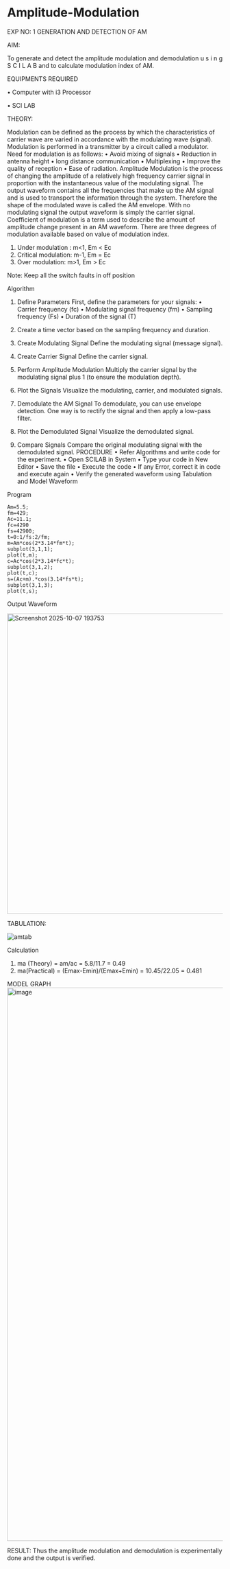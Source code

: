 # Amplitude-Modulation

EXP NO: 1	GENERATION AND DETECTION OF AM

AIM:

To generate and detect the amplitude modulation and demodulation u s i n g S C I L A B and to calculate modulation index of AM.

EQUIPMENTS REQUIRED

•	Computer with i3 Processor

•	SCI LAB

THEORY:

Modulation can be defined as the process by which the characteristics of carrier wave are varied in accordance with the modulating wave (signal). Modulation is performed in a transmitter by a circuit called a modulator.
Need for modulation is as follows:
•	Avoid mixing of signals
•	Reduction in antenna height
•	long distance communication
•	Multiplexing
•	Improve the quality of reception
•	Ease of radiation.
Amplitude Modulation is the process of changing the amplitude of a relatively high frequency carrier signal in proportion with the instantaneous value of the modulating signal. The output waveform contains all the frequencies that make up the AM signal and is used to transport the information through the system. Therefore the shape of the modulated wave is called the AM envelope. With no modulating signal the output waveform is simply the carrier signal. Coefficient of modulation is a term used to describe the amount of amplitude change present in an AM waveform. There are three degrees of modulation available based on value of modulation index.
1)	Under modulation :	m<1, Em < Ec
2)	Critical modulation: m-1, Em = Ec
3)	Over modulation:	m>1, Em > Ec



Note: Keep all the switch faults in off position

Algorithm
1.	Define Parameters
First, define the parameters for your signals:
•	Carrier frequency (fc)
•	Modulating signal frequency (fm)
•	Sampling frequency (Fs)
•	Duration of the signal (T)


2.	Create a time vector based on the sampling frequency and duration.
 
3.	Create Modulating Signal
Define the modulating signal (message signal).

4.	Create Carrier Signal
Define the carrier signal.


5.	Perform Amplitude Modulation
Multiply the carrier signal by the modulating signal plus 1 (to ensure the modulation depth).


6.	Plot the Signals
Visualize the modulating, carrier, and modulated signals.


7.	Demodulate the AM Signal
To demodulate, you can use envelope detection. One way is to rectify the signal and then apply a low-pass filter.

8.	Plot the Demodulated Signal
Visualize the demodulated signal.


9.	Compare Signals
Compare the original modulating signal with the demodulated signal. PROCEDURE
•	Refer Algorithms and write code for the experiment.
•	Open SCILAB in System
•	Type your code in New Editor
•	Save the file
•	Execute the code
•	If any Error, correct it in code and execute again
•	Verify the generated waveform using Tabulation and Model Waveform

Program

```
Am=5.5;
fm=429;
Ac=11.1;
fc=4290
fs=42900;
t=0:1/fs:2/fm;
m=Am*cos(2*3.14*fm*t);
subplot(3,1,1);
plot(t,m);
c=Ac*cos(2*3.14*fc*t);
subplot(3,1,2);
plot(t,c);
s=(Ac+m).*cos(3.14*fs*t);
subplot(3,1,3);
plot(t,s);

```

Output Waveform

<img width="1060" height="700" alt="Screenshot 2025-10-07 193753" src="https://github.com/user-attachments/assets/9c423615-df9a-4f3c-9daf-202c91e20f00" />


TABULATION:

![amtab](https://github.com/user-attachments/assets/271d8d6d-692f-403d-a618-bb8bb52995dd)


Calculation
1.	ma (Theory) = am/ac = 5.8/11.7 = 0.49
2.	ma(Practical) = (Emax-Emin)/(Emax+Emin) = 10.45/22.05 = 0.481


MODEL GRAPH
 <img width="919" height="1290" alt="image" src="https://github.com/user-attachments/assets/55326c5b-7dd5-4873-aaf6-d219bb7c4420" />

 
 


RESULT:
Thus the amplitude modulation and demodulation is experimentally done and the output is verified.
